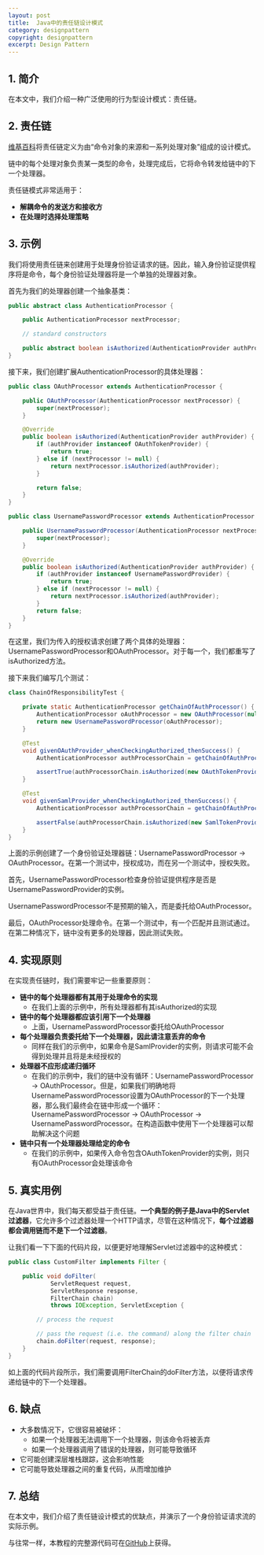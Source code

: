 ```yaml
---
layout: post
title:  Java中的责任链设计模式
category: designpattern
copyright: designpattern
excerpt: Design Pattern
---
```


## 1. 简介

在本文中，我们介绍一种广泛使用的行为型设计模式：责任链。

## 2. 责任链

[维基百科](https://en.wikipedia.org/wiki/Chain-of-responsibility_pattern)将责任链定义为由“命令对象的来源和一系列处理对象”组成的设计模式。

链中的每个处理对象负责某一类型的命令，处理完成后，它将命令转发给链中的下一个处理器。

责任链模式非常适用于：

-   **解耦命令的发送方和接收方**
-   **在处理时选择处理策略**

## 3. 示例

我们将使用责任链来创建用于处理身份验证请求的链。因此，输入身份验证提供程序将是命令，每个身份验证处理器将是一个单独的处理器对象。

首先为我们的处理器创建一个抽象基类：

```java
public abstract class AuthenticationProcessor {

    public AuthenticationProcessor nextProcessor;

    // standard constructors

    public abstract boolean isAuthorized(AuthenticationProvider authProvider);
}
```

接下来，我们创建扩展AuthenticationProcessor的具体处理器：

```java
public class OAuthProcessor extends AuthenticationProcessor {

    public OAuthProcessor(AuthenticationProcessor nextProcessor) {
        super(nextProcessor);
    }

    @Override
    public boolean isAuthorized(AuthenticationProvider authProvider) {
        if (authProvider instanceof OAuthTokenProvider) {
            return true;
        } else if (nextProcessor != null) {
            return nextProcessor.isAuthorized(authProvider);
        }

        return false;
    }
}
```

```java
public class UsernamePasswordProcessor extends AuthenticationProcessor {

    public UsernamePasswordProcessor(AuthenticationProcessor nextProcessor) {
        super(nextProcessor);
    }

    @Override
    public boolean isAuthorized(AuthenticationProvider authProvider) {
        if (authProvider instanceof UsernamePasswordProvider) {
            return true;
        } else if (nextProcessor != null) {
            return nextProcessor.isAuthorized(authProvider);
        }
        return false;
    }
}
```

在这里，我们为传入的授权请求创建了两个具体的处理器：UsernamePasswordProcessor和OAuthProcessor。对于每一个，我们都重写了isAuthorized方法。

接下来我们编写几个测试：

```java
class ChainOfResponsibilityTest {

    private static AuthenticationProcessor getChainOfAuthProcessor() {
        AuthenticationProcessor oAuthProcessor = new OAuthProcessor(null);
        return new UsernamePasswordProcessor(oAuthProcessor);
    }

    @Test
    void givenOAuthProvider_whenCheckingAuthorized_thenSuccess() {
        AuthenticationProcessor authProcessorChain = getChainOfAuthProcessor();

        assertTrue(authProcessorChain.isAuthorized(new OAuthTokenProvider()));
    }

    @Test
    void givenSamlProvider_whenCheckingAuthorized_thenSuccess() {
        AuthenticationProcessor authProcessorChain = getChainOfAuthProcessor();

        assertFalse(authProcessorChain.isAuthorized(new SamlTokenProvider()));
    }
}
```

上面的示例创建了一个身份验证处理器链：UsernamePasswordProcessor -> OAuthProcessor。在第一个测试中，授权成功，而在另一个测试中，授权失败。

首先，UsernamePasswordProcessor检查身份验证提供程序是否是UsernamePasswordProvider的实例。

UsernamePasswordProcessor不是预期的输入，而是委托给OAuthProcessor。

最后，OAuthProcessor处理命令。在第一个测试中，有一个匹配并且测试通过。在第二种情况下，链中没有更多的处理器，因此测试失败。

## 4. 实现原则

在实现责任链时，我们需要牢记一些重要原则：

-   **链中的每个处理器都有其用于处理命令的实现**
    -   在我们上面的示例中，所有处理器都有其isAuthorized的实现
-   **链中的每个处理器都应该引用下一个处理器**
    -   上面，UsernamePasswordProcessor委托给OAuthProcessor
-   **每个处理器负责委托给下一个处理器，因此请注意丢弃的命令**
    -   同样在我们的示例中，如果命令是SamlProvider的实例，则请求可能不会得到处理并且将是未经授权的
-   **处理器不应形成递归循环**
    -   在我们的示例中，我们的链中没有循环：UsernamePasswordProcessor -> OAuthProcessor。但是，如果我们明确地将UsernamePasswordProcessor设置为OAuthProcessor的下一个处理器，那么我们最终会在链中形成一个循环：UsernamePasswordProcessor -> OAuthProcessor -> UsernamePasswordProcessor。在构造函数中使用下一个处理器可以帮助解决这个问题
-   **链中只有一个处理器处理给定的命令**
    -   在我们的示例中，如果传入命令包含OAuthTokenProvider的实例，则只有OAuthProcessor会处理该命令

## 5. 真实用例

在Java世界中，我们每天都受益于责任链。**一个典型的例子是Java中的Servlet过滤器**，它允许多个过滤器处理一个HTTP请求，尽管在这种情况下，**每个过滤器都会调用链而不是下一个过滤器**。

让我们看一下下面的代码片段，以便更好地理解Servlet过滤器中的这种模式：

```java
public class CustomFilter implements Filter {

    public void doFilter(
            ServletRequest request,
            ServletResponse response,
            FilterChain chain)
            throws IOException, ServletException {

        // process the request

        // pass the request (i.e. the command) along the filter chain
        chain.doFilter(request, response);
    }
}
```

如上面的代码片段所示，我们需要调用FilterChain的doFilter方法，以便将请求传递给链中的下一个处理器。

## 6. 缺点

-   大多数情况下，它很容易被破坏：
    -   如果一个处理器无法调用下一个处理器，则该命令将被丢弃
    -   如果一个处理器调用了错误的处理器，则可能导致循环
-   它可能创建深层堆栈跟踪，这会影响性能
-   它可能导致处理器之间的重复代码，从而增加维护

## 7. 总结

在本文中，我们介绍了责任链设计模式的优缺点，并演示了一个身份验证请求流的实际示例。

与往常一样，本教程的完整源代码可在[GitHub](https://github.com/tuyucheng7/taketoday-tutorial4j/tree/master/design-patterns-modules)上获得。
